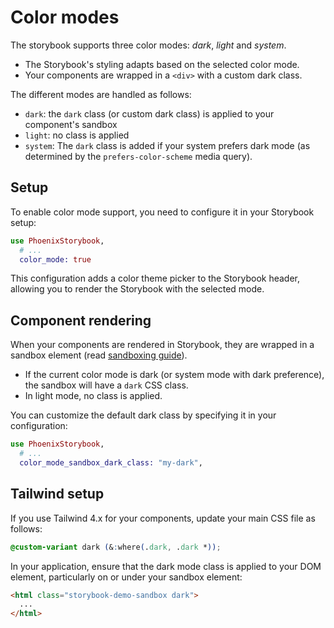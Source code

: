 # Color modes

The storybook supports three color modes: _dark_, _light_ and _system_.

- The Storybook's styling adapts based on the selected color mode.
- Your components are wrapped in a `<div>` with a custom dark class.

The different modes are handled as follows:

- `dark`: the `dark` class (or custom dark class) is applied to your component's sandbox
- `light`: no class is applied
- `system`: The `dark` class is added if your system prefers dark mode (as determined by the `prefers-color-scheme` media query).

## Setup

To enable color mode support, you need to configure it in your Storybook setup:

```elixir
use PhoenixStorybook,
  # ...
  color_mode: true
```

This configuration adds a color theme picker to the Storybook header, allowing you to render the Storybook with the selected mode.

## Component rendering

When your components are rendered in Storybook, they are wrapped in a sandbox element (read [sandboxing guide](sandboxing.md)).

- If the current color mode is dark (or system mode with dark preference), the sandbox will have a `dark` CSS class.
- In light mode, no class is applied.

You can customize the default dark class by specifying it in your configuration:

```elixir
use PhoenixStorybook,
  # ...
  color_mode_sandbox_dark_class: "my-dark",
```

## Tailwind setup

If you use Tailwind 4.x for your components, update your main CSS file as follows:

```css
@custom-variant dark (&:where(.dark, .dark *));
```

In your application, ensure that the dark mode class is applied to your DOM element, particularly on or under your sandbox element:

```html
<html class="storybook-demo-sandbox dark">
  ...
</html>
```
